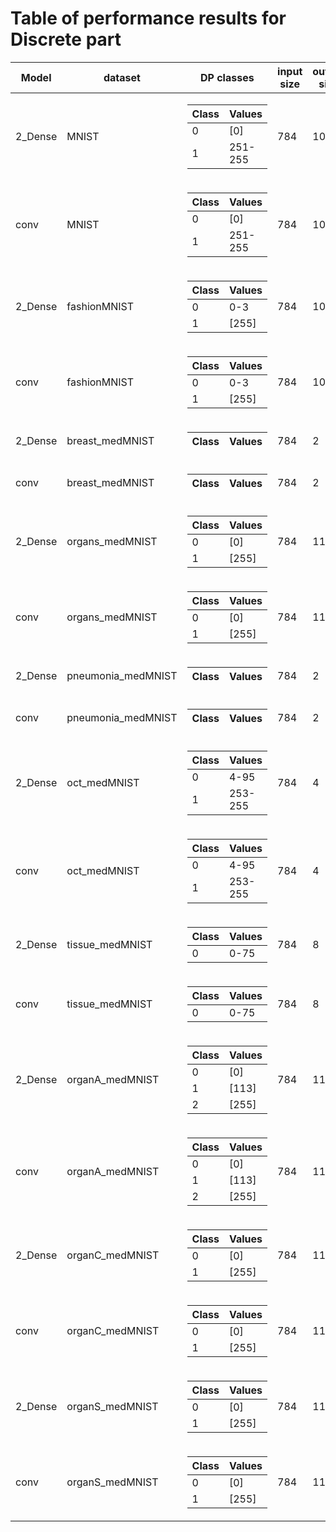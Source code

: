 # Table of performance results for Discrete part
Model | dataset |  DP classes | input size | output size |train acc | test acc | code tag
--- | --- | --- | --- | --- | --- | --- | --- 
2_Dense|MNIST|<table><thead>  <tr>  <th> Class </th>  <th>Values</th>  </tr>  </thead><tbody><tr><td>0</td> <td>[0]</td></tr><tr><td>1</td> <td>251-255</td></tr></tbody></table>|784|10|0.43|0.46|V1.0.0
conv|MNIST|<table><thead>  <tr>  <th> Class </th>  <th>Values</th>  </tr>  </thead><tbody><tr><td>0</td> <td>[0]</td></tr><tr><td>1</td> <td>251-255</td></tr></tbody></table>|784|10|1.00|0.98|V1.0.0
2_Dense|fashionMNIST|<table><thead>  <tr>  <th> Class </th>  <th>Values</th>  </tr>  </thead><tbody><tr><td>0</td> <td>0-3</td></tr><tr><td>1</td> <td>[255]</td></tr></tbody></table>|784|10|0.94|0.85|V1.0.0
conv|fashionMNIST|<table><thead>  <tr>  <th> Class </th>  <th>Values</th>  </tr>  </thead><tbody><tr><td>0</td> <td>0-3</td></tr><tr><td>1</td> <td>[255]</td></tr></tbody></table>|784|10|0.91|0.85|V1.0.0
2_Dense|breast_medMNIST|<table><thead>  <tr>  <th> Class </th>  <th>Values</th>  </tr>  </thead><tbody></tbody></table>|784|2|0.00|0.00|V1.0.0
conv|breast_medMNIST|<table><thead>  <tr>  <th> Class </th>  <th>Values</th>  </tr>  </thead><tbody></tbody></table>|784|2|0.00|0.00|V1.0.0
2_Dense|organs_medMNIST|<table><thead>  <tr>  <th> Class </th>  <th>Values</th>  </tr>  </thead><tbody><tr><td>0</td> <td>[0]</td></tr><tr><td>1</td> <td>[255]</td></tr></tbody></table>|784|11|0.93|0.46|V1.0.0
conv|organs_medMNIST|<table><thead>  <tr>  <th> Class </th>  <th>Values</th>  </tr>  </thead><tbody><tr><td>0</td> <td>[0]</td></tr><tr><td>1</td> <td>[255]</td></tr></tbody></table>|784|11|0.73|0.48|V1.0.0
2_Dense|pneumonia_medMNIST|<table><thead>  <tr>  <th> Class </th>  <th>Values</th>  </tr>  </thead><tbody></tbody></table>|784|2|0.00|0.00|V1.0.0
conv|pneumonia_medMNIST|<table><thead>  <tr>  <th> Class </th>  <th>Values</th>  </tr>  </thead><tbody></tbody></table>|784|2|0.00|0.00|V1.0.0
2_Dense|oct_medMNIST|<table><thead>  <tr>  <th> Class </th>  <th>Values</th>  </tr>  </thead><tbody><tr><td>0</td> <td>4-95</td></tr><tr><td>1</td> <td>253-255</td></tr></tbody></table>|784|4|0.58|0.38|V1.0.0
conv|oct_medMNIST|<table><thead>  <tr>  <th> Class </th>  <th>Values</th>  </tr>  </thead><tbody><tr><td>0</td> <td>4-95</td></tr><tr><td>1</td> <td>253-255</td></tr></tbody></table>|784|4|0.79|0.53|V1.0.0
2_Dense|tissue_medMNIST|<table><thead>  <tr>  <th> Class </th>  <th>Values</th>  </tr>  </thead><tbody><tr><td>0</td> <td>0-75</td></tr></tbody></table>|784|8|0.36|0.37|v1.0.0
conv|tissue_medMNIST|<table><thead>  <tr>  <th> Class </th>  <th>Values</th>  </tr>  </thead><tbody><tr><td>0</td> <td>0-75</td></tr></tbody></table>|784|8|0.45|0.42|v1.0.0
2_Dense|organA_medMNIST|<table><thead>  <tr>  <th> Class </th>  <th>Values</th>  </tr>  </thead><tbody><tr><td>0</td> <td>[0]</td></tr><tr><td>1</td> <td>[113]</td></tr><tr><td>2</td> <td>[255]</td></tr></tbody></table>|784|11|0.99|0.60|v1.0.0
conv|organA_medMNIST|<table><thead>  <tr>  <th> Class </th>  <th>Values</th>  </tr>  </thead><tbody><tr><td>0</td> <td>[0]</td></tr><tr><td>1</td> <td>[113]</td></tr><tr><td>2</td> <td>[255]</td></tr></tbody></table>|784|11|0.82|0.62|v1.0.0
2_Dense|organC_medMNIST|<table><thead>  <tr>  <th> Class </th>  <th>Values</th>  </tr>  </thead><tbody><tr><td>0</td> <td>[0]</td></tr><tr><td>1</td> <td>[255]</td></tr></tbody></table>|784|11|0.92|0.63|v1.0.0
conv|organC_medMNIST|<table><thead>  <tr>  <th> Class </th>  <th>Values</th>  </tr>  </thead><tbody><tr><td>0</td> <td>[0]</td></tr><tr><td>1</td> <td>[255]</td></tr></tbody></table>|784|11|0.80|0.63|v1.0.0
2_Dense|organS_medMNIST|<table><thead>  <tr>  <th> Class </th>  <th>Values</th>  </tr>  </thead><tbody><tr><td>0</td> <td>[0]</td></tr><tr><td>1</td> <td>[255]</td></tr></tbody></table>|784|11|0.93|0.45|v1.0.0
conv|organS_medMNIST|<table><thead>  <tr>  <th> Class </th>  <th>Values</th>  </tr>  </thead><tbody><tr><td>0</td> <td>[0]</td></tr><tr><td>1</td> <td>[255]</td></tr></tbody></table>|784|11|0.71|0.50|v1.0.0
